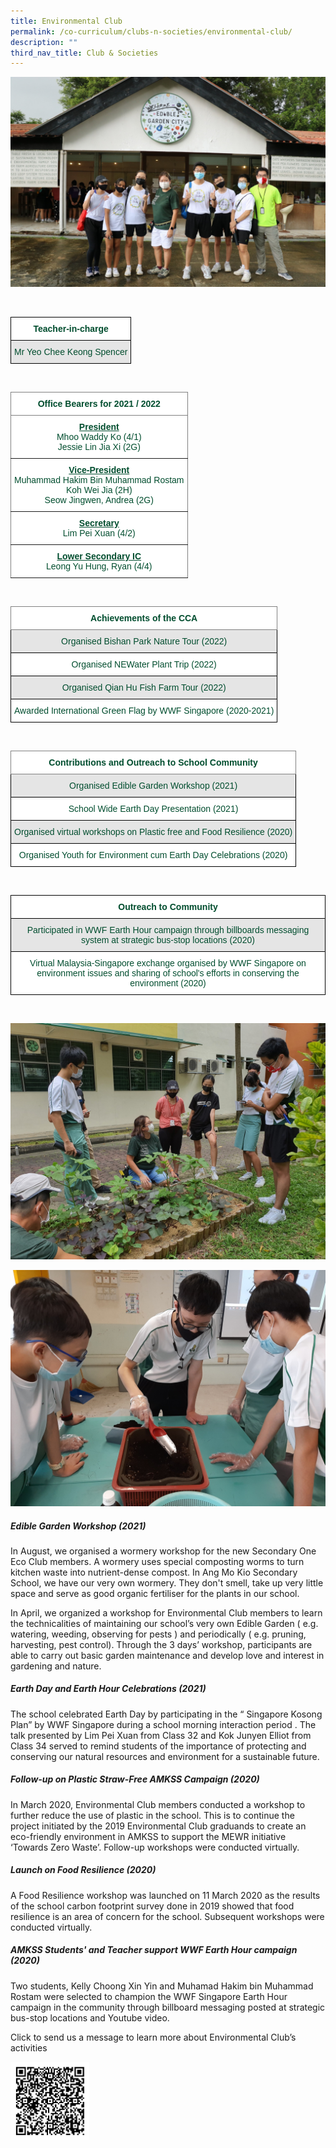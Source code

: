 ```yaml
---
title: Environmental Club
permalink: /co-curriculum/clubs-n-societies/environmental-club/
description: ""
third_nav_title: Club & Societies
---
```

![](/images/Env%20Club.jpg)

<br>
<style type="text/css">
.tg  {border-collapse:collapse;border-spacing:0;}
.tg td{border-color:black;border-style:solid;border-width:1px;font-family:Arial, sans-serif;font-size:14px;
  overflow:hidden;padding:10px 5px;word-break:normal;}
.tg th{border-color:black;border-style:solid;border-width:1px;font-family:Arial, sans-serif;font-size:14px;
  font-weight:normal;overflow:hidden;padding:10px 5px;word-break:normal;}
.tg .tg-74pa{background-color:#FFF;color:#004D2E;font-weight:bold;text-align:center;vertical-align:middle}
.tg .tg-bapb{background-color:#E5E5E5;color:#004D2E;text-align:center;vertical-align:middle}
</style>
<table class="tg">
<thead>
  <tr>
    <th class="tg-74pa"><span style="font-weight:700">Teacher-in-charge</span></th>
  </tr>
</thead>
<tbody>
  <tr>
    <td class="tg-bapb">Mr Yeo Chee Keong Spencer</td>
  </tr>
</tbody>
</table>
<br>
<style type="text/css">
.tg  {border-collapse:collapse;border-spacing:0;}
.tg td{border-color:black;border-style:solid;border-width:1px;font-family:Arial, sans-serif;font-size:14px;
  overflow:hidden;padding:10px 5px;word-break:normal;}
.tg th{border-color:black;border-style:solid;border-width:1px;font-family:Arial, sans-serif;font-size:14px;
  font-weight:normal;overflow:hidden;padding:10px 5px;word-break:normal;}
.tg .tg-mwbt{background-color:#FFF;border-color:inherit;color:#004D2E;font-weight:bold;text-align:center;vertical-align:middle}
.tg .tg-ywyw{background-color:#E5E5E5;color:#004D2E;font-weight:bold;text-align:center;text-decoration:underline;vertical-align:top}
.tg .tg-frvs{background-color:#FFF;color:#004D2E;font-weight:bold;text-align:center;text-decoration:underline;vertical-align:top}
</style>
<table class="tg">
<thead>
  <tr>
    <th class="tg-mwbt"><span style="font-weight:700">Office Bearers for 2021 / 2022</span></th>
  </tr>
</thead>
<tbody>
  <tr>
    <td class="tg-mwbt"><u>President</u><br><span style="font-weight:400;color:#004D2E">Mhoo Waddy Ko (4/1)<br>
<span style="font-weight:400;color:#004D2E">Jessie Lin Jia Xi (2G)</span>
			</span></td>
  </tr>
	 
  <tr>
    <td class="tg-mwbt"><u>Vice-President</u><br><span style="font-weight:400;color:#004D2E">Muhammad Hakim Bin Muhammad Rostam</span><br><span style="font-weight:400;color:#004D2E">Koh Wei Jia (2H) </span><br><span style="font-weight:400;color:#004D2E">Seow Jingwen, Andrea (2G)</span></td>
  </tr>
  <tr>
    <td class="tg-mwbt"><u>Secretary</u><br><span style="font-weight:400;color:#004D2E">Lim Pei Xuan (4/2)</span></td>
  </tr>
  <tr>
    <td class="tg-mwbt">
<u>Lower Secondary IC</u><br><span style="font-weight:400;color:#004D2E">Leong Yu Hung, Ryan (4/4)</span></td>
  </tr>
</tbody>
</table>
<br>
<style type="text/css">
.tg  {border-collapse:collapse;border-spacing:0;}
.tg td{border-color:black;border-style:solid;border-width:1px;font-family:Arial, sans-serif;font-size:14px;
  overflow:hidden;padding:10px 5px;word-break:normal;}
.tg th{border-color:black;border-style:solid;border-width:1px;font-family:Arial, sans-serif;font-size:14px;
  font-weight:normal;overflow:hidden;padding:10px 5px;word-break:normal;}
.tg .tg-mwbt{background-color:#FFF;border-color:inherit;color:#004D2E;font-weight:bold;text-align:center;vertical-align:middle}
.tg .tg-bapb{background-color:#E5E5E5;color:#004D2E;text-align:center;vertical-align:middle}
</style>
<table class="tg">
<thead>
  <tr>
    <th class="tg-mwbt"><span style="font-weight:700">Achievements of the CCA</span></th>
  </tr>
</thead>
<tbody>
  <tr>
    <td class="tg-bapb">Organised Bishan Park Nature Tour (2022)</td>
  </tr>
	<tr>
    <td class="tg-wpup">Organised NEWater Plant Trip (2022)</td>
  </tr>
	<tr>
    <td class="tg-bapb">Organised Qian Hu Fish Farm Tour (2022)</td>
  </tr>
	<tr>
    <td class="tg-wpup">Awarded International Green Flag by WWF Singapore (2020-2021)</td>
  </tr>
</tbody>
</table>
<br>
<style type="text/css">
.tg  {border-collapse:collapse;border-spacing:0;}
.tg td{border-color:black;border-style:solid;border-width:1px;font-family:Arial, sans-serif;font-size:14px;
  overflow:hidden;padding:10px 5px;word-break:normal;}
.tg th{border-color:black;border-style:solid;border-width:1px;font-family:Arial, sans-serif;font-size:14px;
  font-weight:normal;overflow:hidden;padding:10px 5px;word-break:normal;}
.tg .tg-mwbt{background-color:#FFF;border-color:inherit;color:#004D2E;font-weight:bold;text-align:center;vertical-align:middle}
.tg .tg-bapb{background-color:#E5E5E5;color:#004D2E;text-align:center;vertical-align:middle}
.tg .tg-wpup{background-color:#FFF;color:#004D2E;text-align:center;vertical-align:middle}
</style>
<table class="tg">
<thead>
  <tr>
    <th class="tg-mwbt"><span style="font-weight:700">Contributions and Outreach to School Community</span></th>
  </tr>
</thead>
<tbody>
  <tr>
    <td class="tg-bapb">Organised Edible Garden Workshop (2021)</td>
  </tr>
  <tr>
    <td class="tg-wpup">School Wide Earth Day Presentation (2021)</td>
  </tr>
  <tr>
    <td class="tg-bapb">Organised virtual workshops on Plastic free and Food Resilience (2020)</td>
  </tr>
  <tr>
    <td class="tg-wpup">Organised Youth for Environment cum Earth Day Celebrations (2020)</td>
  </tr>
</tbody>
</table>
<br>
<style type="text/css">
.tg  {border-collapse:collapse;border-spacing:0;}
.tg td{border-color:black;border-style:solid;border-width:1px;font-family:Arial, sans-serif;font-size:14px;
  overflow:hidden;padding:10px 5px;word-break:normal;}
.tg th{border-color:black;border-style:solid;border-width:1px;font-family:Arial, sans-serif;font-size:14px;
  font-weight:normal;overflow:hidden;padding:10px 5px;word-break:normal;}
.tg .tg-74pa{background-color:#FFF;color:#004D2E;font-weight:bold;text-align:center;vertical-align:middle}
.tg .tg-bapb{background-color:#E5E5E5;color:#004D2E;text-align:center;vertical-align:middle}
.tg .tg-wpup{background-color:#FFF;color:#004D2E;text-align:center;vertical-align:middle}
</style>
<table class="tg">
<thead>
  <tr>
    <th class="tg-74pa"><span style="font-weight:700">Outreach to Community</span></th>
  </tr>
</thead>
<tbody>
  <tr>
    <td class="tg-bapb">Participated in WWF Earth Hour campaign through billboards messaging system at strategic bus-stop locations (2020)</td>
  </tr>
  <tr>
    <td class="tg-wpup">Virtual Malaysia-Singapore exchange organised by WWF Singapore on environment issues and sharing of school's efforts in conserving the environment (2020)</td>
  </tr>
</tbody>
</table>
<br>

![](/images/EnvClub2.jpg)

![](/images/20210825_151938.jpg)

##### **Edible Garden Workshop (2021)**

  

In August, we organised a wormery workshop for the new Secondary One Eco Club members. A wormery uses special composting worms to turn kitchen waste into nutrient-dense compost. In Ang Mo Kio Secondary School, we have our very own wormery. They don't smell, take up very little space and serve as good organic fertiliser for the plants in our school.

  

In April, we organized a workshop for Environmental Club members to learn the technicalities of maintaining our school’s very own Edible Garden ( e.g. watering, weeding, observing for pests ) and periodically ( e.g. pruning, harvesting, pest control). Through the 3 days’ workshop, participants are able to carry out basic garden maintenance and develop love and interest in gardening and nature.

  

##### **Earth Day and Earth Hour Celebrations (2021)**

  

The school celebrated Earth Day by participating in the “ Singapore Kosong Plan” by WWF Singapore during a school morning interaction period . The talk presented by Lim Pei Xuan from Class 32 and Kok Junyen Elliot from Class 34 served to remind students of the importance of protecting and conserving our natural resources and environment for a sustainable future.

  

##### **Follow-up on Plastic Straw-Free AMKSS Campaign (2020)**

  

In March 2020, Environmental Club members conducted a workshop to further reduce the use of plastic in the school. This is to continue the project initiated by the 2019 Environmental Club graduands to create an eco-friendly environment in AMKSS to support the MEWR initiative ‘Towards Zero Waste’. Follow-up workshops were conducted virtually.

  

##### **Launch on Food Resilience (2020)**

  

A Food Resilience workshop was launched on 11 March 2020 as the results of the school carbon footprint survey done in 2019 showed that food resilience is an area of concern for the school. Subsequent workshops were conducted virtually.

  

##### **AMKSS Students' and Teacher support WWF Earth Hour campaign (2020)**

  

Two students, Kelly Choong Xin Yin and Muhamad Hakim bin Muhammad Rostam were selected to champion the WWF Singapore Earth Hour campaign in the community through billboard messaging posted at strategic bus-stop locations and Youtube video.

  

  

Click to send us a message to learn more about Environmental Club’s activities

<style>  
img {  
  display: block;  
  margin-left: auto;  
  margin-right: auto;  
}  
</style>  
<img src="/images/Qr%20Code.png" alt="Environmental Club’s QR Code" style="width:25%;">